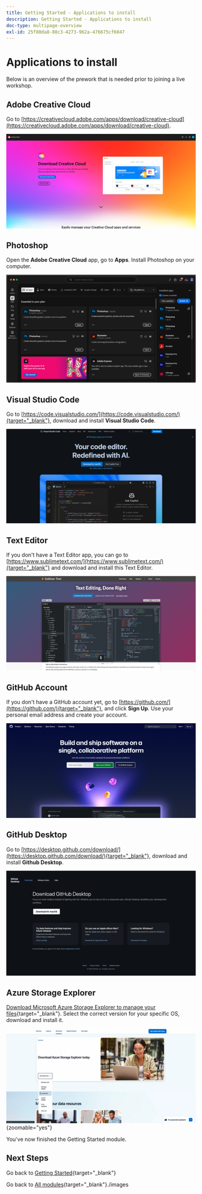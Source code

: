 ```yaml
---
title: Getting Started - Applications to install
description: Getting Started - Applications to install
doc-type: multipage-overview
exl-id: 25f80da8-88c3-4273-962a-476675cf6047
---
```

# Applications to install

Below is an overview of the prework that is needed prior to joining a live workshop.

## Adobe Creative Cloud

Go to [https://creativecloud.adobe.com/apps/download/creative-cloud](https://creativecloud.adobe.com/apps/download/creative-cloud). 

![Adobe I/O New Integration](./images/cc.png)

## Photoshop

Open the **Adobe Creative Cloud** app, go to **Apps**. Install Photoshop on your computer.

![Adobe I/O New Integration](./images/psd.png)

## Visual Studio Code

Go to [https://code.visualstudio.com/](https://code.visualstudio.com/){target="_blank"}, download and install **Visual Studio Code**.

![Block](./images/vsc1.png)

## Text Editor

If you don't have a Text Editor app, you can go to [https://www.sublimetext.com/](https://www.sublimetext.com/){target="_blank"} and download and install this Text Editor.

![Block](./images/text1.png)

## GitHub Account

If you don't have a GitHub account yet, go to [https://github.com/](https://github.com/){target="_blank"}, and click **Sign Up**. Use your personal email address and create your account.

![Block](./images/git.png)

## GitHub Desktop

Go to [https://desktop.github.com/download/](https://desktop.github.com/download/){target="_blank"}, download and install **Github Desktop**.

![Block](./images/block1.png)

## Azure Storage Explorer

[Download Microsoft Azure Storage Explorer to manage your files](https://azure.microsoft.com/en-us/products/storage/storage-explorer#Download-4){target="_blank"}. Select the correct version for your specific OS, download and install it.

![Azure Storage](./images/az10.png){zoomable="yes"}

You've now finished the Getting Started module.

## Next Steps

Go back to [Getting Started](./getting-started.md){target="_blank"}

Go back to [All modules](./../../../overview.md){target="_blank"}./images
